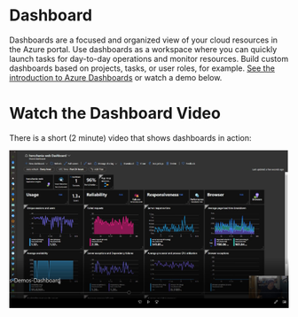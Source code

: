 # Dashboard

Dashboards are a focused and organized view of your cloud resources in the Azure portal. Use dashboards as a workspace where you can quickly launch tasks for day-to-day operations and monitor resources. Build custom dashboards based on projects, tasks, or user roles, for example. [See the introduction to Azure Dashboards](https://docs.microsoft.com/en-us/azure/azure-monitor/learn/tutorial-app-dashboards) or watch a demo below.

# Watch the Dashboard Video

There is a short (2 minute) video that shows dashboards in action:

[![link to application map video](../images/dashboard-demo.jpg)](https://hercheracles29790.blob.core.windows.net/media/Heracles-Demos-Dashboard.mp4)

